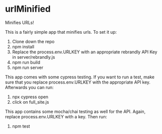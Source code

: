 # urlMinified
Minifies URLs!


This is a fairly simple app that minifies urls. To set it up:

1) Clone down the repo
2) npm install
3) Replace the process.env.URLKEY with an appropriate rebrandly API Key in server/rebrandly.js
4) npm run build
5) npm run server


This app comes with some cypress testing. If you want to run a test, make sure that you replace process.env.URLKEY with the appropriate API key. Afterwards you can run:

1) npx cypress open
2) click on full_site.js

This app contains some mocha/chai testing as well for the API. Again, replace process.env.URLKEY with a key. Then run:

1) npm test
